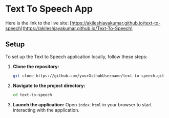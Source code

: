 # Text To Speech App

Here is the link to the live site: [https://akileshjayakumar.github.io/text-to-speech](https://akileshjayakumar.github.io/Text-To-Speech)

## Setup

To set up the Text to Speech application locally, follow these steps:

1. **Clone the repository:**
   ```bash
   git clone https://github.com/yourGithubUsername/text-to-speech.git
   ```
2. **Navigate to the project directory:**
   ```bash
   cd text-to-speech
   ```
3. **Launch the application:**
   Open `index.html` in your browser to start interacting with the application.
